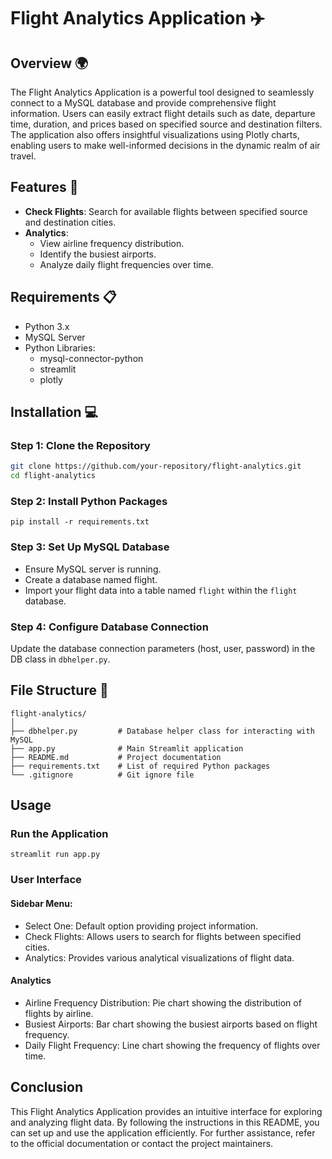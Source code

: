 # Flight Analytics Application ✈️

## Overview 🌍

The Flight Analytics Application is a powerful tool designed to seamlessly connect to a MySQL database and provide comprehensive flight information. Users can easily extract flight details such as date, departure time, duration, and prices based on specified source and destination filters. The application also offers insightful visualizations using Plotly charts, enabling users to make well-informed decisions in the dynamic realm of air travel.

## Features 🛫

- **Check Flights**: Search for available flights between specified source and destination cities.
- **Analytics**:
  - View airline frequency distribution.
  - Identify the busiest airports.
  - Analyze daily flight frequencies over time.

## Requirements 📋

- Python 3.x
- MySQL Server
- Python Libraries:
  - mysql-connector-python
  - streamlit
  - plotly

## Installation 💻

### Step 1: Clone the Repository

```bash
git clone https://github.com/your-repository/flight-analytics.git
cd flight-analytics
```

### Step 2: Install Python Packages
```
pip install -r requirements.txt
```

### Step 3: Set Up MySQL Database

* Ensure MySQL server is running.
* Create a database named flight.
* Import your flight data into a table named `flight` within the `flight` database.


### Step 4: Configure Database Connection
Update the database connection parameters (host, user, password) in the DB class in `dbhelper.py`.

## File Structure 📁
```
flight-analytics/
│
├── dbhelper.py         # Database helper class for interacting with MySQL
├── app.py              # Main Streamlit application
├── README.md           # Project documentation
├── requirements.txt    # List of required Python packages
└── .gitignore          # Git ignore file
```

## Usage
### Run the Application
```
streamlit run app.py
```


### User Interface
####  Sidebar Menu:
* Select One: Default option providing project information.
* Check Flights: Allows users to search for flights between specified cities.
* Analytics: Provides various analytical visualizations of flight data.

#### Analytics
* Airline Frequency Distribution: Pie chart showing the distribution of flights by airline.
* Busiest Airports: Bar chart showing the busiest airports based on flight frequency.
* Daily Flight Frequency: Line chart showing the frequency of flights over time.

## Conclusion
This Flight Analytics Application provides an intuitive interface for exploring and analyzing flight data. By following the instructions in this README, you can set up and use the application efficiently. For further assistance, refer to the official documentation or contact the project maintainers.
